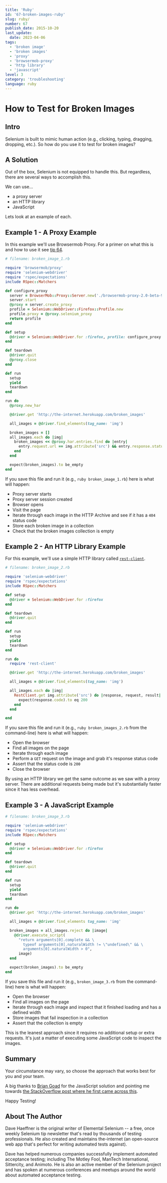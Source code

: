 ```yaml
---
title: 'Ruby'
id: '67-broken-images-ruby'
slug: ruby/
number: 67
publish_date: 2015-10-20
last_update:
  date: 2023-04-06
tags:
  - 'broken image'
  - 'broken images'
  - 'proxy'
  - 'browsermob-proxy'
  - 'http library'
  - 'javascript'
level: 3
category: 'troubleshooting'
language: ruby
---
```


# How to Test for Broken Images

## Intro

Selenium is built to mimic human action (e.g., clicking, typing, dragging, dropping, etc.). So how do you use it to test for broken images?

## A Solution

Out of the box, Selenium is not equipped to handle this. But regardless, there are several ways to accomplish this.

We can use...

+ a proxy server
+ an HTTP library
+ JavaScript

Lets look at an example of each.

## Example 1 - A Proxy Example

In this example we'll use Browsermob Proxy. For a primer on what this is and how to use it see [tip 64](/tips/64-limit-bandwidth).

```ruby
# filename: broken_image_1.rb

require 'browsermob/proxy'
require 'selenium-webdriver'
require 'rspec/expectations'
include RSpec::Matchers

def configure_proxy
  server = BrowserMob::Proxy::Server.new('./browsermob-proxy-2.0-beta-9/bin/browsermob-proxy')
  server.start
  @proxy = server.create_proxy
  profile = Selenium::WebDriver::Firefox::Profile.new
  profile.proxy = @proxy.selenium_proxy
  return profile
end

def setup
  @driver = Selenium::WebDriver.for :firefox, profile: configure_proxy
end

def teardown
  @driver.quit
  @proxy.close
end

def run
  setup
  yield
  teardown
end

run do
  @proxy.new_har

  @driver.get 'http://the-internet.herokuapp.com/broken_images'

  all_images = @driver.find_elements(tag_name: 'img')

  broken_images = []
  all_images.each do |img|
    broken_images << @proxy.har.entries.find do |entry|
      entry.request.url == img.attribute('src') && entry.response.status == 404
    end
  end

  expect(broken_images).to be_empty
end
```

If you save this file and run it (e.g., `ruby broken_image_1.rb`) here is what will happen:

+ Proxy server starts
+ Proxy server session created
+ Browser opens
+ Visit the page
+ Iterate through each image in the HTTP Archive and see if it has a `404` status code
+ Store each broken image in a collection
+ Check that the broken images collection is empty

## Example 2 - An HTTP Library Example

For this example, we'll use a simple HTTP library called [`rest-client`](https://github.com/rest-client/rest-client).

```ruby
# filename: broken_image_2.rb

require 'selenium-webdriver'
require 'rspec/expectations'
include RSpec::Matchers

def setup
  @driver = Selenium::WebDriver.for :firefox
end

def teardown
  @driver.quit
end

def run
  setup
  yield
  teardown
end

run do
  require 'rest-client'

  @driver.get 'http://the-internet.herokuapp.com/broken_images'

  all_images = @driver.find_elements(tag_name: 'img')

  all_images.each do |img|
    RestClient.get img.attribute('src') do |response, request, result|
      expect(response.code).to eq 200
    end
  end

end
```

If you save this file and run it (e.g., `ruby broken_images_2.rb` from the command-line) here is what will happen:

+ Open the browser
+ Find all images on the page
+ Iterate through each image
+ Perform a `GET` request on the image and grab it's response status code
+ Assert that the status code is `200`
+ Close the browser

By using an HTTP library we get the same outcome as we saw with a proxy server. There are additional requests being made but it's substantially faster since it has less overhead.

## Example 3 - A JavaScript Example

```ruby
# filename: broken_image_3.rb

require 'selenium-webdriver'
require 'rspec/expectations'
include RSpec::Matchers

def setup
  @driver = Selenium::WebDriver.for :firefox
end

def teardown
  @driver.quit
end

def run
  setup
  yield
  teardown
end

run do
  @driver.get 'http://the-internet.herokuapp.com/broken_images'

  all_images = @driver.find_elements tag_name: 'img'

  broken_images = all_images.reject do |image|
    @driver.execute_script(
      "return arguments[0].complete && \
        typeof arguments[0].naturalWidth != \"undefined\" && \
        arguments[0].naturalWidth > 0",
      image)
  end

  expect(broken_images).to be_empty
end
```

If you save this file and run it (e.g., `broken_image_3.rb` from the command-line) here is what will happen:

+ Open the browser
+ Find all images on the page
+ Iterate through each image and inspect that it finished loading and has a defined width
+ Store images that fail inspection in a collection
+ Assert that the collection is empty

This is the leanest approach since it requires no additional setup or extra requests. It's just a matter of executing some JavaScript code to inspect the images.

## Summary

Your circumstance may vary, so choose the approach that works best for you and your team.

A big thanks to [Brian Goad](https://twitter.com/bbbco) for the JavaScript solution and pointing me towards [the StackOverflow post where he first came across this](http://stackoverflow.com/questions/16784534/find-broken-images-in-page-image-replace-by-another-image/).

Happy Testing!

## About The Author

Dave Haeffner is the original writer of Elemental Selenium -- a free, once weekly Selenium tip newsletter that's read by thousands of testing professionals. He also created and maintains the-internet (an open-source web app that's perfect for writing automated tests against).

Dave has helped numerous companies successfully implement automated acceptance testing; including The Motley Fool, ManTech International, Sittercity, and Animoto. He is also an active member of the Selenium project and has spoken at numerous conferences and meetups around the world about automated acceptance testing.
